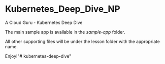 # Kubernetes_Deep_Dive_NP
A Cloud Guru - Kubernetes Deep Dive

The main sample app is available in the *sample-app* folder.

All other supporting files will be under the lesson folder with the appropriate name.

Enjoy!"# kubernetes-deep-dive" 
